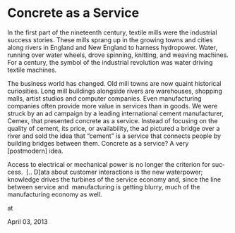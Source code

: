 # Concrete as a Service
In the first part of the nineteenth century, textile mills were the industrial success stories. These mills sprang up in the growing towns and cities along rivers in England and New England to harness hydropower. Water, running over water wheels, drove spinning, knitting, and weaving machines. For a century, the symbol of the industrial revolution was water driving textile machines.

The business world has changed. Old mill towns are now quaint historical curiosities. Long mill buildings alongside rivers are warehouses, shopping malls, artist studios and computer companies. Even manufacturing companies often provide more value in services than in goods. We were struck by an ad campaign by a leading international cement manufacturer, Cemex, that presented concrete as a service. Instead of focusing on the quality of cement, its price, or availability, the ad pictured a bridge over a river and sold the idea that “cement” is a service that connects people by building bridges between them. Concrete as a service? A very [postmodern] idea.

Access to electrical or mechanical power is no longer the criterion for suc­cess.  [.. D]ata about customer interactions is the new waterpower; knowledge drives the turbines of the service economy and, since the line between service and  manufacturing is getting blurry, much of the manufacturing economy as well. 







at

April 03, 2013















